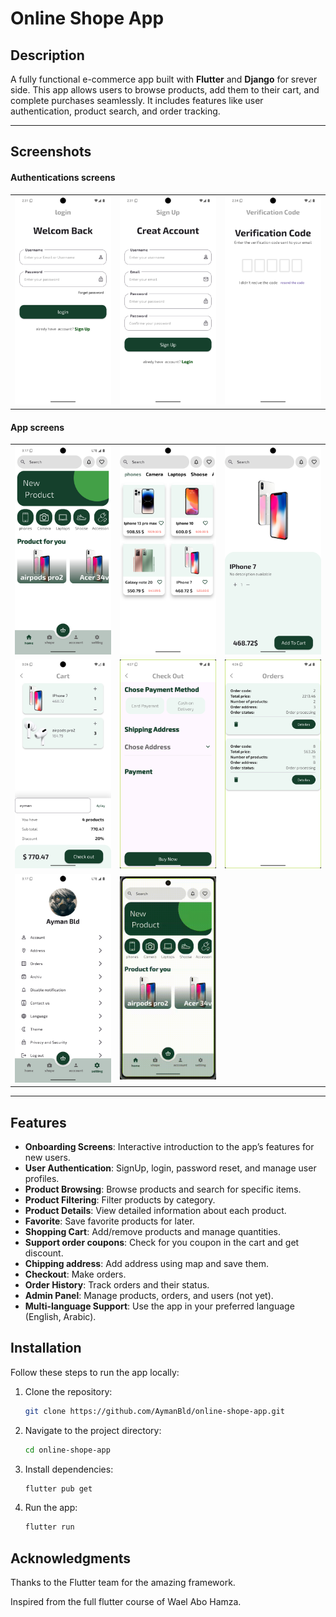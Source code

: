 ﻿# Online Shope App

## Description
A fully functional e-commerce app built with **Flutter** and **Django** for srever side. This app allows users to browse products, add them to their cart, and complete purchases seamlessly. It includes features like user authentication, product search, and order tracking.

---

## Screenshots

<table>
<h4>Authentications screens</h4>
  <tr>
    <td><img src="screenshots/login.png" alt="Login Screen"/></td>
    <td><img src="screenshots/signup.png" alt="Registration Screen"/></td>
    <td><img src="screenshots/otp.png" alt="OTP Verification Screen"/></td>
  </tr>
</table>
<table>
  <h4>App screens</h4>
  <tr>
    <td><img src="screenshots/home.png" alt="Home Screen"/></td>
    <td><img src="screenshots/filters.png" alt="List products by category"/></td>
    <td><img src="screenshots/details.png" alt="Product details Screen"/></td>
  </tr>
  <tr>
    <td><img src="screenshots/cart.png" alt="Cart Screen"/></td>
    <td><img src="screenshots/checkout.png" alt="Checkout Screen"/></td>
    <td><img src="screenshots/orders.png" alt="List and track orders Screen"/></td>
  </tr>
  <tr>
    <td><img src="screenshots/setting.png" alt="Settings Screen"/></td>
    <td><img src="screenshots/search.gif" alt="search presontation"/></td>
  </tr>
</table>

---

## Features
- **Onboarding Screens**: Interactive introduction to the app’s features for new users.
- **User Authentication**: SignUp, login, password reset, and manage user profiles.
- **Product Browsing**: Browse products and search for specific items.
- **Product Filtering**: Filter products by category.
- **Product Details**: View detailed information about each product.
- **Favorite**: Save favorite products for later.
- **Shopping Cart**: Add/remove products and manage quantities.
- **Support order coupons**: Check for you coupon in the cart and get discount.
- **Chipping address**: Add address using map and save them.
- **Checkout**: Make orders.
- **Order History**: Track orders and their status.
- **Admin Panel**: Manage products, orders, and users (not yet).
- **Multi-language Support**: Use the app in your preferred language (English, Arabic).

## Installation
Follow these steps to run the app locally:

1. Clone the repository:
   ```bash
   git clone https://github.com/AymanBld/online-shope-app.git
2. Navigate to the project directory:
    ```bash
    cd online-shope-app
3. Install dependencies:
    ```bash
    flutter pub get
4. Run the app: 
    ```bash
    flutter run

## Acknowledgments
Thanks to the Flutter team for the amazing framework.

Inspired from the full flutter course of Wael Abo Hamza.